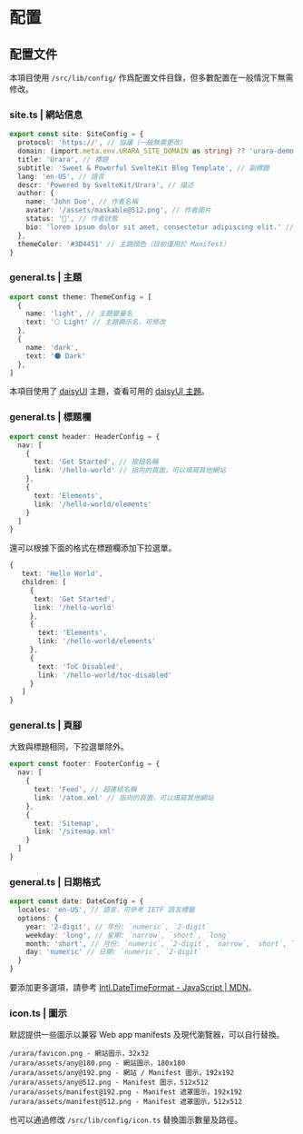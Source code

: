 # 配置

## 配置文件

本項目使用 `/src/lib/config/` 作爲配置文件目錄，但多數配置在一般情況下無需修改。

### site.ts | 網站信息

```ts
export const site: SiteConfig = {
  protocol: 'https://', // 協議（一般無需更改）
  domain: (import.meta.env.URARA_SITE_DOMAIN as string) ?? 'urara-demo.netlify.app', // 域名
  title: 'Urara', // 標題
  subtitle: 'Sweet & Powerful SvelteKit Blog Template', // 副標題
  lang: 'en-US', // 語言
  descr: 'Powered by SvelteKit/Urara', // 描述
  author: {
    name: 'John Doe', // 作者名稱
    avatar: '/assets/maskable@512.png', // 作者圖片
    status: '🌸', // 作者狀態
    bio: 'lorem ipsum dolor sit amet, consectetur adipiscing elit.' // 作者描述
  },
  themeColor: '#3D4451' // 主題顔色（目前僅用於 Manifest）
}
```


### general.ts | 主題

```ts
export const theme: ThemeConfig = [
  {
    name: 'light', // 主題變量名
    text: '🌕 Light' // 主題顯示名，可修改
  },
  {
    name: 'dark',
    text: '🌑 Dark'
  },
]
```

本項目使用了 [daisyUI](https://daisyui.com/) 主題，查看可用的 [daisyUI 主題](https://daisyui.com/docs/themes/?lang=zh_tw)。

### general.ts | 標題欄

```ts
export const header: HeaderConfig = {
  nav: [
    {
      text: 'Get Started', // 按鈕名稱
      link: '/hello-world' // 指向的頁面，可以填寫其他網站
    },
    {
      text: 'Elements',
      link: '/hello-world/elements'
    }
  ]
}
```
還可以根據下面的格式在標題欄添加下拉選單。

```ts
{
   text: 'Hello World',
   children: [
     {
      text: 'Get Started',
      link: '/hello-world'
     },
     {
       text: 'Elements',
       link: '/hello-world/elements'
     },
	 {
	   text: 'ToC Disabled',
	   link: '/hello-world/toc-disabled'
	 }
   ]
}
```

### general.ts | 頁腳

大致與標題相同，下拉選單除外。

```ts
export const footer: FooterConfig = {
  nav: [
    {
      text: 'Feed', // 超連結名稱
      link: '/atom.xml' // 指向的頁面，可以填寫其他網站
    },
    {
      text: 'Sitemap',
      link: '/sitemap.xml'
    }
  ]
}
```

### general.ts | 日期格式

```ts
export const date: DateConfig = {
  locales: 'en-US', // 語言，可參考 IETF 語言標籤
  options: {
    year: '2-digit', // 年份: `numeric`, `2-digit`
    weekday: 'long', // 星期: `narrow`, `short`, `long`
    month: 'short', // 月份: `numeric`, `2-digit`, `narrow`, `short`, `long`
    day: 'numeric' // 日期: `numeric`, `2-digit`
  }
}
```

要添加更多選項，請參考 [Intl.DateTimeFormat - JavaScript | MDN](https://developer.mozilla.org/zh-CN/docs/Web/JavaScript/Reference/Global_Objects/Intl/DateTimeFormat)。

### icon.ts | 圖示

默認提供一些圖示以兼容 Web app manifests 及現代瀏覽器，可以自行替換。

```text
/urara/favicon.png - 網站圖示，32x32
/urara/assets/any@180.png - 網站圖示，180x180
/urara/assets/any@192.png - 網站 / Manifest 圖示，192x192
/urara/assets/any@512.png - Manifest 圖示，512x512
/urara/assets/manifest@192.png - Manifest 遮罩圖示，192x192
/urara/assets/manifest@512.png - Manifest 遮罩圖示，512x512
```

也可以通過修改 `/src/lib/config/icon.ts` 替換圖示數量及路徑。